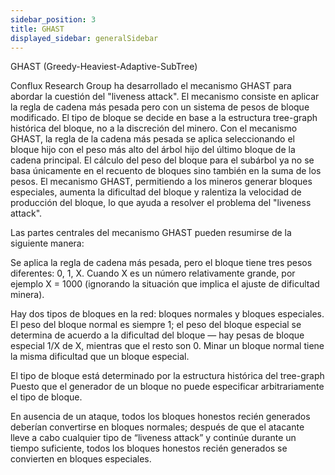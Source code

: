 ```yaml
---
sidebar_position: 3
title: GHAST
displayed_sidebar: generalSidebar
---
```


GHAST (Greedy-Heaviest-Adaptive-SubTree)

Conflux Research Group ha desarrollado el mecanismo GHAST para abordar la cuestión del "liveness attack". El mecanismo consiste en aplicar la regla de cadena más pesada pero con un sistema de pesos de bloque modificado. El tipo de bloque se decide en base a la estructura tree-graph histórica del bloque, no a la discreción del minero. Con el mecanismo GHAST, la regla de la cadena más pesada se aplica seleccionando el bloque hijo con el peso más alto del árbol hijo del último bloque de la cadena principal. El cálculo del peso del bloque para el subárbol ya no se basa únicamente en el recuento de bloques sino también en la suma de los pesos. El mecanismo GHAST, permitiendo a los mineros generar bloques especiales, aumenta la dificultad del bloque y ralentiza la velocidad de producción del bloque, lo que ayuda a resolver el problema del "liveness attack".

Las partes centrales del mecanismo GHAST pueden resumirse de la siguiente manera:

Se aplica la regla de cadena más pesada, pero el bloque tiene tres pesos diferentes: 0, 1, X. Cuando X es un número relativamente grande, por ejemplo X = 1000 (ignorando la situación que implica el ajuste de dificultad minera).

Hay dos tipos de bloques en la red: bloques normales y bloques especiales. El peso del bloque normal es siempre 1; el peso del bloque especial se determina de acuerdo a la dificultad del bloque — hay pesas de bloque especial 1/X de X, mientras que el resto son 0. Minar un bloque normal tiene la misma dificultad que un bloque especial.

El tipo de bloque está determinado por la estructura histórica del tree-graph Puesto que el generador de un bloque no puede especificar arbitrariamente el tipo de bloque.

En ausencia de un ataque, todos los bloques honestos recién generados deberían convertirse en bloques normales; después de que el atacante lleve a cabo cualquier tipo de “liveness attack” y continúe durante un tiempo suficiente, todos los bloques honestos recién generados se convierten en bloques especiales.
